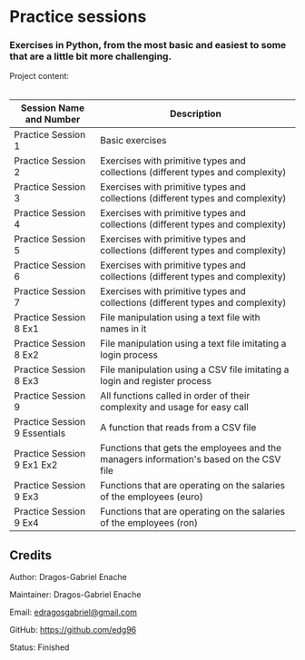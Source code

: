 # Practice sessions

### Exercises in Python, from the most basic and easiest to some that are a little bit more challenging.

Project content:
<br><br/>

| Session Name and Number       | Description                                                                            |
|-------------------------------|----------------------------------------------------------------------------------------|
| Practice Session 1            | Basic exercises                                                                        |
| Practice Session 2            | Exercises with primitive types and collections (different types and complexity)        |
| Practice Session 3            | Exercises with primitive types and collections (different types and complexity)        |
| Practice Session 4            | Exercises with primitive types and collections (different types and complexity)        |
| Practice Session 5            | Exercises with primitive types and collections (different types and complexity)        |
| Practice Session 6            | Exercises with primitive types and collections (different types and complexity)        |
| Practice Session 7            | Exercises with primitive types and collections (different types and complexity)        |
| Practice Session 8 Ex1        | File manipulation using a text file with names in it                                   |
| Practice Session 8 Ex2        | File manipulation using a text file imitating a login process                          |
| Practice Session 8 Ex3        | File manipulation using a CSV file imitating a login and register process              |
| Practice Session 9            | All functions called in order of their complexity and usage for easy call              |
| Practice Session 9 Essentials | A function that reads from a CSV file                                                  |
| Practice Session 9 Ex1 Ex2    | Functions that gets the employees and the managers information's based on the CSV file |
| Practice Session 9 Ex3        | Functions that are operating on the salaries of the employees (euro)                   |
| Practice Session 9 Ex4        | Functions that are operating on the salaries of the employees (ron)                    |

## Credits

Author: Dragos-Gabriel Enache

Maintainer: Dragos-Gabriel Enache

Email: edragosgabriel@gmail.com

GitHub: https://github.com/edg96

Status: Finished
